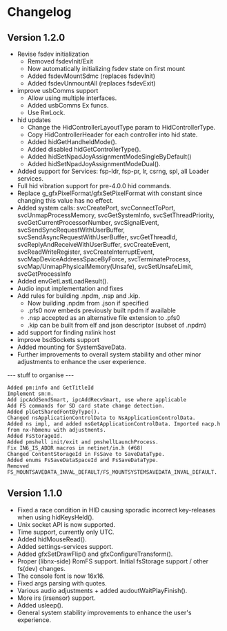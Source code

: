 # Changelog

## Version 1.2.0
* Revise fsdev initialization
  * Removed fsdevInit/Exit
  * Now automatically initializing fsdev state on first mount
  * Added fsdevMountSdmc (replaces fsdevInit)
  * Added fsdevUnmountAll (replaces fsdevExit)
* improve usbComms support
  * Allow using multiple interfaces.
  * Added usbComms Ex funcs.
  * Use RwLock.
* hid updates
  * Change the HidControllerLayoutType param to HidControllerType.
  * Copy HidControllerHeader for each controller into hid state.
  * Added hidGetHandheldMode().
  * Added disabled hidGetControllerType().
  * Added hidSetNpadJoyAssignmentModeSingleByDefault()
  * Added hidSetNpadJoyAssignmentModeDual().
* Added support for Services: fsp-ldr, fsp-pr, lr, csrng, spl, all Loader services. 
* Full hid vibration support for pre-4.0.0 hid commands.
* Replace g_gfxPixelFormat/gfxSetPixelFormat with constant since changing this value has no effect.
* Added system calls: svcCreatePort, svcConnectToPort, svcUnmapProcessMemory, svcGetSystemInfo, svcSetThreadPriority, svcGetCurrentProcessorNumber, svcSignalEvent, svcSendSyncRequestWithUserBuffer, svcSendAsyncRequestWithUserBuffer, svcGetThreadId, svcReplyAndReceiveWithUserBuffer, svcCreateEvent, svcReadWriteRegister, svcCreateInterruptEvent, svcMapDeviceAddressSpaceByForce, svcTerminateProcess, svcMap/UnmapPhysicalMemory(Unsafe), svcSetUnsafeLimit, svcGetProcessInfo
* Added envGetLastLoadResult().
* Audio input implementation and fixes
* Add rules for building .npdm, .nsp and .kip.
  * Now building .npdm from .json if specified
  * .pfs0 now embeds previously built npdm if available
  * .nsp accepted as an alternative file extension to .pfs0
  * .kip can be built from elf and json descriptor (subset of .npdm)
* add support for finding nxlink host
* improve bsdSockets support
* Added mounting for SystemSaveData.
* Further improvements to overall system stability and other minor adjustments to enhance the user experience.

--- stuff to organise ---

    Added pm:info and GetTitleId
    Implement sm:m.
    Add ipcAddSendSmart, ipcAddRecvSmart, use where applicable
    Add FS commands for SD card state change detection.
    Added plGetSharedFontByType().
    Changed nsApplicationControlData to NsApplicationControlData.
    Added ns impl, and added nsGetApplicationControlData. Imported nacp.h from nx-hbmenu with adjustments.
    Added FsStorageId.
    Added pmshell init/exit and pmshellLaunchProcess.
    Fix IN6_IS_ADDR macros in netinet/in.h (#68)
    Changed ContentStorageId in FsSave to SaveDataType.
    Added enums FsSaveDataSpaceId and FsSaveDataType.
    Removed FS_MOUNTSAVEDATA_INVAL_DEFAULT/FS_MOUNTSYSTEMSAVEDATA_INVAL_DEFAULT.
 
 
## Version 1.1.0

* Fixed a race condition in HID causing sporadic incorrect key-releases when using hidKeysHeld().
* Unix socket API is now supported.
* Time support, currently only UTC.
* Added hidMouseRead().
* Added settings-services support.
* Added gfxSetDrawFlip() and gfxConfigureTransform().
* Proper (libnx-side) RomFS support. Initial fsStorage support / other fs(dev) changes.
* The console font is now 16x16.
* Fixed args parsing with quotes.
* Various audio adjustments + added audoutWaitPlayFinish().
* More irs (irsensor) support.
* Added usleep().
* General system stability improvements to enhance the user's experience.
